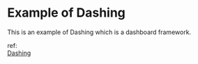 # Example of Dashing

This is an example of Dashing which is a dashboard framework.

ref:  
[Dashing](http://shopify.github.io/dashing/)
